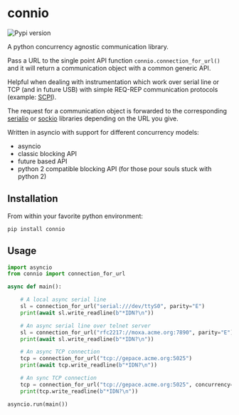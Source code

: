 # connio

![Pypi version][pypi]

A python concurrency agnostic communication library.

Pass a URL to the single point API function `connio.connection_for_url()`
and it will return a communication object with a common generic API.

Helpful when dealing with instrumentation which work over serial line or TCP
(and in future USB) with simple REQ-REP communication protocols (example:
[SCPI](https://en.m.wikipedia.org/wiki/Standard_Commands_for_Programmable_Instruments)).

The request for a communication object is forwarded to the corresponding
[serialio][serialio] or [sockio][sockio] libraries depending on the
URL you give.

Written in asyncio with support for different concurrency models:

* asyncio
* classic blocking API
* future based API
* python 2 compatible blocking API (for those pour souls stuck with python 2)



## Installation

From within your favorite python environment:

```console
pip install connio
```

## Usage

```python
import asyncio
from connio import connection_for_url

async def main():

    # A local async serial line
    sl = connection_for_url("serial:///dev/ttyS0", parity="E")
    print(await sl.write_readline(b"*IDN?\n"))

    # An async serial line over telnet server
    sl = connection_for_url("rfc2217://moxa.acme.org:7890", parity="E")
    print(await sl.write_readline(b"*IDN?\n"))

    # An async TCP connection
    tcp = connection_for_url("tcp://gepace.acme.org:5025")
    print(await tcp.write_readline(b"*IDN?\n"))

    # An sync TCP connection
    tcp = connection_for_url("tcp://gepace.acme.org:5025", concurrency="sync")
    print(tcp.write_readline(b"*IDN?\n"))

asyncio.run(main())
```

[pypi]: https://img.shields.io/pypi/pyversions/connio.svg
[serialio]: https://github.com/tiagocoutinho/serialio
[sockio]: https://github.com/tiagocoutinho/sockio
